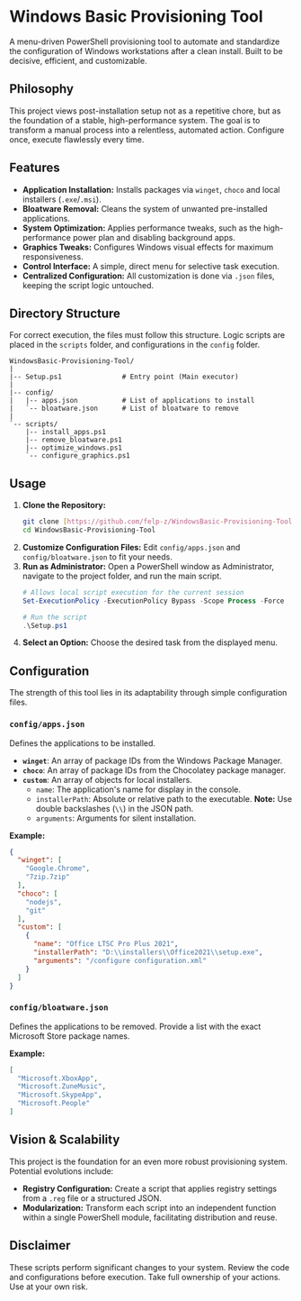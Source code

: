# Windows Basic Provisioning Tool

A menu-driven PowerShell provisioning tool to automate and standardize the configuration of Windows workstations after a clean install. Built to be decisive, efficient, and customizable.

## Philosophy

This project views post-installation setup not as a repetitive chore, but as the foundation of a stable, high-performance system. The goal is to transform a manual process into a relentless, automated action. Configure once, execute flawlessly every time.

## Features

-   **Application Installation:** Installs packages via `winget`, `choco` and local installers (`.exe`/`.msi`).
-   **Bloatware Removal:** Cleans the system of unwanted pre-installed applications.
-   **System Optimization:** Applies performance tweaks, such as the high-performance power plan and disabling background apps.
-   **Graphics Tweaks:** Configures Windows visual effects for maximum responsiveness.
-   **Control Interface:** A simple, direct menu for selective task execution.
-   **Centralized Configuration:** All customization is done via `.json` files, keeping the script logic untouched.

## Directory Structure

For correct execution, the files must follow this structure. Logic scripts are placed in the `scripts` folder, and configurations in the `config` folder.

```
WindowsBasic-Provisioning-Tool/
|
|-- Setup.ps1               # Entry point (Main executor)
|
|-- config/
|   |-- apps.json           # List of applications to install
|   `-- bloatware.json      # List of bloatware to remove
|
`-- scripts/
    |-- install_apps.ps1
    |-- remove_bloatware.ps1
    |-- optimize_windows.ps1
    `-- configure_graphics.ps1
```

## Usage

1.  **Clone the Repository:**
    ```bash
    git clone [https://github.com/felp-z/WindowsBasic-Provisioning-Tool.git](https://github.com/felp-z/WindowsBasic-Provisioning-Tool.git)
    cd WindowsBasic-Provisioning-Tool
    ```
2.  **Customize Configuration Files:** Edit `config/apps.json` and `config/bloatware.json` to fit your needs.
3.  **Run as Administrator:**
    Open a PowerShell window as Administrator, navigate to the project folder, and run the main script.
    ```powershell
    # Allows local script execution for the current session
    Set-ExecutionPolicy -ExecutionPolicy Bypass -Scope Process -Force

    # Run the script
    .\Setup.ps1
    ```
4.  **Select an Option:** Choose the desired task from the displayed menu.

## Configuration

The strength of this tool lies in its adaptability through simple configuration files.

### `config/apps.json`

Defines the applications to be installed.

-   **`winget`**: An array of package IDs from the Windows Package Manager.
-   **`choco`**: An array of package IDs from the Chocolatey package manager.
-   **`custom`**: An array of objects for local installers.
    -   `name`: The application's name for display in the console.
    -   `installerPath`: Absolute or relative path to the executable. **Note:** Use double backslashes (`\\`) in the JSON path.
    -   `arguments`: Arguments for silent installation.

**Example:**
```json
{
  "winget": [
    "Google.Chrome",
    "7zip.7zip"
  ],
  "choco": [
    "nodejs",
    "git"
  ],
  "custom": [
    {
      "name": "Office LTSC Pro Plus 2021",
      "installerPath": "D:\\installers\\Office2021\\setup.exe",
      "arguments": "/configure configuration.xml"
    }
  ]
}
```

### `config/bloatware.json`

Defines the applications to be removed. Provide a list with the exact Microsoft Store package names.

**Example:**
```json
[
  "Microsoft.XboxApp",
  "Microsoft.ZuneMusic",
  "Microsoft.SkypeApp",
  "Microsoft.People"
]
```

## Vision & Scalability

This project is the foundation for an even more robust provisioning system. Potential evolutions include:

-   **Registry Configuration:** Create a script that applies registry settings from a `.reg` file or a structured JSON.
-   **Modularization:** Transform each script into an independent function within a single PowerShell module, facilitating distribution and reuse.

## Disclaimer

These scripts perform significant changes to your system. Review the code and configurations before execution. Take full ownership of your actions. Use at your own risk.
